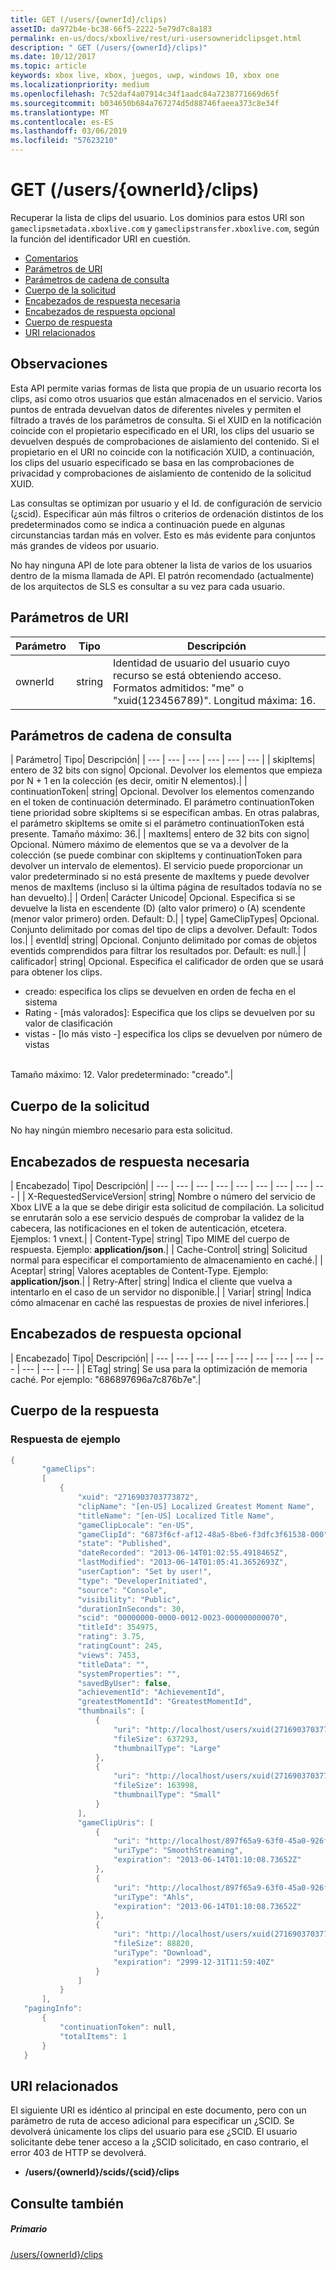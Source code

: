 ```yaml
---
title: GET (/users/{ownerId}/clips)
assetID: da972b4e-bc38-66f5-2222-5e79d7c8a183
permalink: en-us/docs/xboxlive/rest/uri-usersowneridclipsget.html
description: " GET (/users/{ownerId}/clips)"
ms.date: 10/12/2017
ms.topic: article
keywords: xbox live, xbox, juegos, uwp, windows 10, xbox one
ms.localizationpriority: medium
ms.openlocfilehash: 7c52daf4a07914c34f1aadc84a7238771669d65f
ms.sourcegitcommit: b034650b684a767274d5d88746faeea373c8e34f
ms.translationtype: MT
ms.contentlocale: es-ES
ms.lasthandoff: 03/06/2019
ms.locfileid: "57623210"
---
```

# <a name="get-usersowneridclips"></a>GET (/users/{ownerId}/clips)
Recuperar la lista de clips del usuario.
Los dominios para estos URI son `gameclipsmetadata.xboxlive.com` y `gameclipstransfer.xboxlive.com`, según la función del identificador URI en cuestión.

  * [Comentarios](#ID4EX)
  * [Parámetros de URI](#ID4EEB)
  * [Parámetros de cadena de consulta](#ID4EPB)
  * [Cuerpo de la solicitud](#ID4EPE)
  * [Encabezados de respuesta necesaria](#ID4E1E)
  * [Encabezados de respuesta opcional](#ID4ENH)
  * [Cuerpo de respuesta](#ID4EOAAC)
  * [URI relacionados](#ID4EABAC)

<a id="ID4EX"></a>


## <a name="remarks"></a>Observaciones

Esta API permite varias formas de lista que propia de un usuario recorta los clips, así como otros usuarios que están almacenados en el servicio. Varios puntos de entrada devuelvan datos de diferentes niveles y permiten el filtrado a través de los parámetros de consulta. Si el XUID en la notificación coincide con el propietario especificado en el URI, los clips del usuario se devuelven después de comprobaciones de aislamiento del contenido. Si el propietario en el URI no coincide con la notificación XUID, a continuación, los clips del usuario especificado se basa en las comprobaciones de privacidad y comprobaciones de aislamiento de contenido de la solicitud XUID.

Las consultas se optimizan por usuario y el Id. de configuración de servicio (¿scid). Especificar aún más filtros o criterios de ordenación distintos de los predeterminados como se indica a continuación puede en algunas circunstancias tardan más en volver. Esto es más evidente para conjuntos más grandes de vídeos por usuario.

No hay ninguna API de lote para obtener la lista de varios de los usuarios dentro de la misma llamada de API. El patrón recomendado (actualmente) de los arquitectos de SLS es consultar a su vez para cada usuario.

<a id="ID4EEB"></a>


## <a name="uri-parameters"></a>Parámetros de URI

| Parámetro| Tipo| Descripción|
| --- | --- | --- |
| ownerId| string| Identidad de usuario del usuario cuyo recurso se está obteniendo acceso. Formatos admitidos: "me" o "xuid(123456789)". Longitud máxima: 16.|

<a id="ID4EPB"></a>


## <a name="query-string-parameters"></a>Parámetros de cadena de consulta

| Parámetro| Tipo| Descripción|
| --- | --- | --- | --- | --- | --- |
| skipItems| entero de 32 bits con signo| Opcional. Devolver los elementos que empieza por N + 1 en la colección (es decir, omitir N elementos).|
| continuationToken| string| Opcional. Devolver los elementos comenzando en el token de continuación determinado. El parámetro continuationToken tiene prioridad sobre skipItems si se especifican ambas. En otras palabras, el parámetro skipItems se omite si el parámetro continuationToken está presente. Tamaño máximo: 36.|
| maxItems| entero de 32 bits con signo| Opcional. Número máximo de elementos que se va a devolver de la colección (se puede combinar con skipItems y continuationToken para devolver un intervalo de elementos). El servicio puede proporcionar un valor predeterminado si no está presente de maxItems y puede devolver menos de maxItems (incluso si la última página de resultados todavía no se han devuelto).|
| Orden| Carácter Unicode| Opcional. Especifica si se devuelve la lista en escendente (D) (alto valor primero) o (A) scendente (menor valor primero) orden. Default: D.|
| type| GameClipTypes| Opcional. Conjunto delimitado por comas del tipo de clips a devolver. Default: Todos los.|
| eventId| string| Opcional. Conjunto delimitado por comas de objetos eventids comprendidos para filtrar los resultados por. Default: es null.|
| calificador| string| Opcional. Especifica el calificador de orden que se usará para obtener los clips. <ul><li>creado: especifica los clips se devuelven en orden de fecha en el sistema</li><li>Rating - [más valorados]: Especifica que los clips se devuelven por su valor de clasificación</li><li>vistas - [lo más visto -] especifica los clips se devuelven por número de vistas</li></ul><br/> Tamaño máximo: 12. Valor predeterminado: "creado".| 

<a id="ID4EPE"></a>


## <a name="request-body"></a>Cuerpo de la solicitud

No hay ningún miembro necesario para esta solicitud.

<a id="ID4E1E"></a>


## <a name="required-response-headers"></a>Encabezados de respuesta necesaria

| Encabezado| Tipo| Descripción|
| --- | --- | --- | --- | --- | --- | --- | --- | --- |
| X-RequestedServiceVersion| string| Nombre o número del servicio de Xbox LIVE a la que se debe dirigir esta solicitud de compilación. La solicitud se enrutarán solo a ese servicio después de comprobar la validez de la cabecera, las notificaciones en el token de autenticación, etcetera. Ejemplos: 1 vnext.|
| Content-Type| string| Tipo MIME del cuerpo de respuesta. Ejemplo: <b>application/json</b>.|
| Cache-Control| string| Solicitud normal para especificar el comportamiento de almacenamiento en caché.|
| Aceptar| string| Valores aceptables de Content-Type. Ejemplo: <b>application/json</b>.|
| Retry-After| string| Indica el cliente que vuelva a intentarlo en el caso de un servidor no disponible.|
| Variar| string| Indica cómo almacenar en caché las respuestas de proxies de nivel inferiores.|

<a id="ID4ENH"></a>


## <a name="optional-response-headers"></a>Encabezados de respuesta opcional

| Encabezado| Tipo| Descripción|
| --- | --- | --- | --- | --- | --- | --- | --- | --- | --- | --- | --- |
| ETag| string| Se usa para la optimización de memoria caché. Por ejemplo: "686897696a7c876b7e".|

<a id="ID4EOAAC"></a>


## <a name="response-body"></a>Cuerpo de la respuesta

<a id="ID4EUAAC"></a>


### <a name="sample-response"></a>Respuesta de ejemplo


```cpp
{
       "gameClips":
       [
           {
               "xuid": "2716903703773872",
               "clipName": "[en-US] Localized Greatest Moment Name",
               "titleName": "[en-US] Localized Title Name",
               "gameClipLocale": "en-US",
               "gameClipId": "6873f6cf-af12-48a5-8be6-f3dfc3f61538-000",
               "state": "Published",
               "dateRecorded": "2013-06-14T01:02:55.4918465Z",
               "lastModified": "2013-06-14T01:05:41.3652693Z",
               "userCaption": "Set by user!",
               "type": "DeveloperInitiated",
               "source": "Console",
               "visibility": "Public",
               "durationInSeconds": 30,
               "scid": "00000000-0000-0012-0023-000000000070",
               "titleId": 354975,
               "rating": 3.75,
               "ratingCount": 245,
               "views": 7453,
               "titleData": "",
               "systemProperties": "",
               "savedByUser": false,
               "achievementId": "AchievementId",
               "greatestMomentId": "GreatestMomentId",
               "thumbnails": [
                   {
                       "uri": "http://localhost/users/xuid(2716903703773872)/scids/00000000-0000-0012-0023-000000000070/clips/6873f6cf-af12-48a5-8be6-f3dfc3f61538-000/thumbnails/large",
                       "fileSize": 637293,
                       "thumbnailType": "Large"
                   },
                   {
                       "uri": "http://localhost/users/xuid(2716903703773872)/scids/00000000-0000-0012-0023-000000000070/clips/6873f6cf-af12-48a5-8be6-f3dfc3f61538-000/thumbnails/small",
                       "fileSize": 163998,
                       "thumbnailType": "Small"
                   }
               ],
               "gameClipUris": [
                   {
                       "uri": "http://localhost/897f65a9-63f0-45a0-926f-05a3155c04fc/GameClip-Original_4000.ism/manifest",
                       "uriType": "SmoothStreaming",
                       "expiration": "2013-06-14T01:10:08.73652Z"
                   },
                   {
                       "uri": "http://localhost/897f65a9-63f0-45a0-926f-05a3155c04fc/GameClip-Original_4000.ism/manifest(format=m3u8-aapl)",
                       "uriType": "Ahls",
                       "expiration": "2013-06-14T01:10:08.73652Z"
                   },
                   {
                       "uri": "http://localhost/users/xuid(2716903703773872)/scids/00000000-0000-0012-0023-000000000070/clips/6873f6cf-af12-48a5-8be6-f3dfc3f61538-000",
                       "fileSize": 88820,
                       "uriType": "Download",
                       "expiration": "2999-12-31T11:59:40Z"
                   }
               ]
           }
       ],
   "pagingInfo":
       {
           "continuationToken": null,
           "totalItems": 1
       }
   }

```


<a id="ID4EABAC"></a>


## <a name="related-uris"></a>URI relacionados

El siguiente URI es idéntico al principal en este documento, pero con un parámetro de ruta de acceso adicional para especificar un ¿SCID. Se devolverá únicamente los clips del usuario para ese ¿SCID. El usuario solicitante debe tener acceso a la ¿SCID solicitado, en caso contrario, el error 403 de HTTP se devolverá.

   * **/users/{ownerId}/scids/{scid}/clips**

<a id="ID4ENBAC"></a>


## <a name="see-also"></a>Consulte también

<a id="ID4EPBAC"></a>


##### <a name="parent"></a>Primario

[/users/{ownerId}/clips](uri-usersowneridclips.md)
